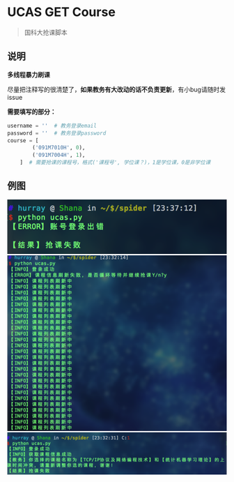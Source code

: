 # UCAS GET Course
> 国科大抢课脚本

## 说明
**多线程暴力刷课**

尽量把注释写的很清楚了，**如果教务有大改动的话不负责更新**，有小bug请随时发issue

**需要填写的部分：**
```Python
username = ''  # 教务登录email
password = ''  # 教务登录password
course = [
        ('091M7010H', 0),
        ('091M7004H', 1),
    ]  # 需要抢课的课程号，格式('课程号', 学位课？)，1是学位课，0是非学位课
```

## 例图
![](./img/Snip20170602_17.png)
![](./img/Snip20170602_15.png)
![](./img/Snip20170602_16.png)
